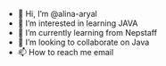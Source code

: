 - 👋 Hi, I’m @alina-aryal
- 👀 I’m interested in learning JAVA
- 🌱 I’m currently learning from Nepstaff
- 💞️ I’m looking to collaborate on Java 
- 📫 How to reach me email

<!---
alina-aryal/alina-aryal is a ✨ special ✨ repository because its `README.md` (this file) appears on your GitHub profile.
You can click the Preview link to take a look at your changes.
--->
